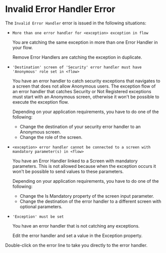 # Invalid Error Handler Error

The `Invalid Error Handler` error is issued in the following situations:

* `More than one error handler for <exception> exception in flow`
  
    You are catching the same exception in more than one Error Handler in your flow.

    Remove Error Handlers are catching the exception in duplicate.

* `'Destination' screen of 'Security' error handler must have 'Anonymous' role set in <flow>`
  
    You have an error handler to catch security exceptions that navigates to a screen that does not allow Anonymous users. The exception flow of an error handler that catches Security or Not Registered exceptions must start with an Anonymous screen, otherwise it won't be possible to execute the exception flow.

    Depending on your application requirements, you have to do one of the following: 
    
    * Change the destination of your security error handler to an Anonymous screen.
    * Change the role of the screen.

* `<exception> error handler cannot be connected to a screen with mandatory parameter(s) in <flow>`
  
    You have an Error Handler linked to a Screen with mandatory parameters. This is not allowed because when the exception occurs it won't be possible to send values to these parameters.

    Depending on your application requirements, you have to do one of the following:
    
    * Change the Is Mandatory property of the screen input parameter.
    * Change the destination of the error handler to a different screen with optional parameters.

* `'Exception' must be set`

    You have an error handler that is not catching any exceptions.

    Edit the error handler and set a value in the Exception property.

Double-click on the error line to take you directly to the error handler.
